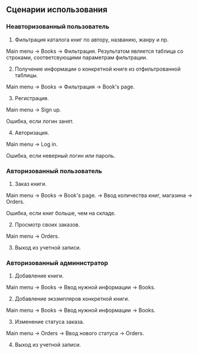 ## Сценарии использования
### Неавторизованный пользователь

1) Фильтрация каталога книг по автору, названию, жанру и пр.

Main menu -> Books -> Фильтрация. Результатом является таблица со строками, соответсвующими параметрам фильтрации.

2) Получение информации о конкретной книге из отфильтрованной таблицы.

Main menu -> Books -> Фильтрация -> Book's page.

3) Регистрация.

Main menu -> Sign up.

Ошибка, если логин занят.

4) Авторизация.

Main menu -> Log in.

Ошибка, если неверный логин или пароль.

### Авторизованный пользователь

1) Заказ книги.

Main menu -> Books -> Book's page. -> Ввод количества книг, магазина -> Orders.

Ошибка, если книг больше, чем на складе.

2) Просмотр своих заказов.

Main menu -> Orders.

3) Выход из учетной записи.

### Авторизованный администратор

1) Добавление книги.

Main menu -> Books -> Ввод нужной информации -> Books.

2) Добавление экзэмпляров конкретной книги.

Main menu -> Books -> Ввод нужной информации -> Books.

3) Изменение статуса заказа.

Main menu -> Orders -> Ввод нового статуса -> Orders.

4) Выход из учетной записи.

